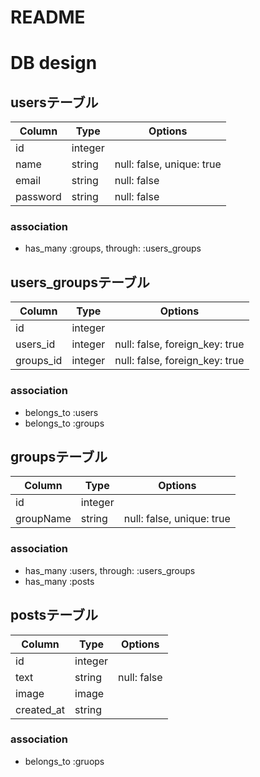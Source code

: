 # README

# DB design

## usersテーブル
|Column|Type|Options|
|------|----|-------|
|id|integer||
|name|string|null: false, unique: true|
|email|string|null: false|
|password|string|null: false|
### association
- has_many :groups, through: :users_groups

## users_groupsテーブル
|Column|Type|Options|
|------|----|-------|
|id|integer||
|users_id|integer|null: false, foreign_key: true|
|groups_id|integer|null: false, foreign_key: true|
### association
- belongs_to :users
- belongs_to :groups

## groupsテーブル
|Column|Type|Options|
|------|----|-------|
|id|integer||
|groupName|string|null: false, unique: true|
### association
- has_many :users, through: :users_groups
- has_many :posts

## postsテーブル
|Column|Type|Options|
|------|----|-------|
|id|integer||
|text|string|null: false|
|image|image||
|created_at|string||
### association
- belongs_to :gruops
